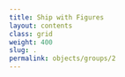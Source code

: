 ```yaml
---
title: Ship with Figures
layout: contents
class: grid
weight: 400
slug: .
permalink: objects/groups/2
---
```

